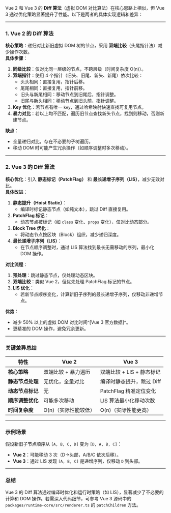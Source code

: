 Vue 2 和 Vue 3 的 **Diff 算法**（虚拟 DOM 对比算法）在核心思路上相似，但 Vue 3 通过优化策略显著提升了性能。以下是两者的具体实现逻辑和差异：

---

### **1. Vue 2 的 Diff 算法**
**核心策略**：递归对比新旧虚拟 DOM 树的节点，采用 **双端比较**（头尾指针法）减少操作次数。  
**具体步骤**：
1. **同级比较**：仅对比同一层级的节点，不跨层级（时间复杂度 O(n)）。
2. **双端指针**：使用 4 个指针（旧头、旧尾、新头、新尾）依次比较：
   - 头头相同：直接复用，指针后移。
   - 尾尾相同：直接复用，指针前移。
   - 旧头与新尾相同：移动节点到旧尾后，指针调整。
   - 旧尾与新头相同：移动节点到旧头前，指针调整。
3. **Key 优化**：若节点有唯一 `key`，通过哈希映射快速查找可复用节点。
4. **暴力对比**：若以上均不匹配，遍历旧节点查找新头节点，找到则移动，否则新建节点。

**缺点**：
- 全量递归对比，存在不必要的子树遍历。
- 移动 DOM 时可能产生冗余操作（如顺序调整时多次移动）。

---

### **2. Vue 3 的 Diff 算法**
**核心优化**：引入 **静态标记（PatchFlag）** 和 **最长递增子序列（LIS）**，减少无效对比。  
**具体改进**：
1. **静态提升（Hoist Static）**：  
   - 编译时标记静态节点（如纯文本），跳过 Diff 直接复用。
2. **PatchFlag 标记**：  
   - 动态节点被标记（如 `class` 变化、`props` 变化），仅对比动态部分。
3. **Block Tree 优化**：  
   - 将动态节点按区块（Block）组织，减少递归深度。
4. **最长递增子序列（LIS）**：  
   - 在节点顺序调整时，通过 LIS 算法找到最长无需移动的序列，最小化 DOM 操作。

**对比流程**：
1. **预处理**：跳过静态节点，仅处理动态区块。
2. **双端比较**：类似 Vue 2，但优先处理 PatchFlag 标记的节点。
3. **LIS 优化**：  
   - 若新节点顺序变化，计算新旧子序列的最长递增子序列，仅移动非递增节点。

**优势**：
- 减少 50% 以上的虚拟 DOM 对比时间^[Vue 3 官方数据]^。
- 更精准的 DOM 操作，避免冗余更新。

---

### **关键差异总结**
| 特性                | Vue 2                          | Vue 3                          |
|---------------------|-------------------------------|-------------------------------|
| **核心策略**         | 双端比较 + 暴力遍历            | 双端比较 + LIS + 静态标记      |
| **静态节点处理**     | 无优化，全量对比               | 编译时静态提升，跳过 Diff      |
| **动态节点标记**     | 无                            | PatchFlag 精准定位变化         |
| **顺序调整优化**     | 可能多次移动                   | LIS 算法最小化移动次数         |
| **时间复杂度**       | O(n)（实际性能较低）           | O(n)（实际性能更高）           |

---

### **示例场景**
假设新旧子节点顺序从 `[A, B, C, D]` 变为 `[D, A, B, C]`：
- **Vue 2**：可能移动 3 次（D→头部，A/B/C 依次后移）。
- **Vue 3**：通过 LIS 发现 `[A, B, C]` 是递增序列，仅移动 `D` 到头部。

---

### **总结**
Vue 3 的 Diff 算法通过编译时优化和运行时策略（如 LIS），显著减少了不必要的计算和 DOM 操作。若需深入代码细节，可参考 Vue 3 源码中的 `packages/runtime-core/src/renderer.ts` 的 `patchChildren` 方法。